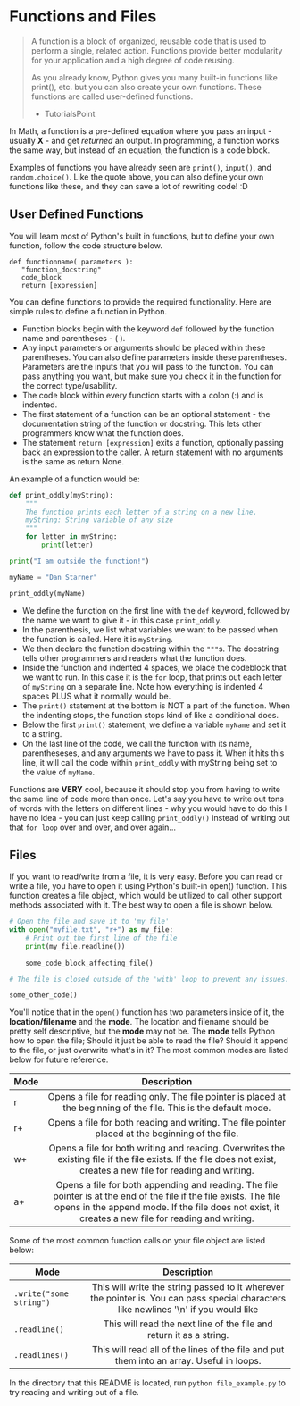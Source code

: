 # Functions and Files 
>A function is a block of organized, reusable code that is used to perform a single, related action. Functions provide 
>better modularity for your application and a high degree of code reusing.
>
>As you already know, Python gives you many built-in functions like print(), etc. but you can also create your own 
>functions. These functions are called user-defined functions.
>- TutorialsPoint

In Math, a function is a pre-defined equation where you pass an input - usually **X** - and get *returned* an output. 
In programming, a function works the same way, but instead of an equation, the function is a code block.

Examples of functions you have already seen are `print()`, `input()`, and `random.choice()`. Like the quote above, you 
can also define your own functions like these, and they can save a lot of rewriting code! :D


## User Defined Functions

You will learn most of Python's built in functions, but to define your own function, follow the code structure below.

```
def functionname( parameters ):
   "function_docstring"
   code_block
   return [expression]
```

You can define functions to provide the required functionality. Here are simple rules to define a function in Python.

  * Function blocks begin with the keyword `def` followed by the function name and parentheses - ( ).
  * Any input parameters or arguments should be placed within these parentheses. You can also define parameters inside 
  these parentheses. Parameters are the inputs that you will pass to the function. You can pass anything you want, but 
  make sure you check it in the function for the correct type/usability.
  * The code block within every function starts with a colon (:) and is indented.
  * The first statement of a function can be an optional statement - the documentation string of the function or 
  docstring. This lets other programmers know what the function does.
  * The statement `return [expression]` exits a function, optionally passing back an expression to the caller. A return 
  statement with no arguments is the same as return None.

An example of a function would be:
```python
def print_oddly(myString):
    """
    The function prints each letter of a string on a new line.
    myString: String variable of any size
    """
    for letter in myString:
        print(letter)

print("I am outside the function!")

myName = "Dan Starner"

print_oddly(myName)
```

* We define the function on the first line with the `def` keyword, followed by the name we want to give it - in this case `print_oddly`.
* In the parenthesis, we list what variables we want to be passed when the function is called. Here it is `myString`.
* We then declare the function docstring within the `"""`s. The docstring tells other programmers and readers what the function does.
* Inside the function and indented 4 spaces, we place the codeblock that we want to run. In this case it is the `for` loop, that prints out each letter of `myString` on a separate line. Note how everything is indented 4 spaces PLUS what it normally would be.
* The `print()` statement at the bottom is NOT a part of the function. When the indenting stops, the function stops kind of like a conditional does.
* Below the first `print()` statement, we define a variable `myName` and set it to a string.
* On the last line of the code, we call the function with its name, parentheseses, and any arguments we have to pass it. When it hits this line, it will call the code within `print_oddly` with myString being set to the value of `myName`.

Functions are **VERY** cool, because it should stop you from having to write the same line of code more than once. Let's 
say you have to write out tons of words with the letters on different lines - why you would have to do this I have no idea - 
you can just keep calling `print_oddly()` instead of writing out that `for loop` over and over, and over again...
 
## Files
If you want to read/write from a file, it is very easy. Before you can read or write a file, you have to open it using 
Python's built-in open() function. This function creates a file object, which would be utilized to call other support 
methods associated with it. The best way to open a file is shown below.

```python
# Open the file and save it to 'my_file'
with open("myfile.txt", "r+") as my_file:
    # Print out the first line of the file
    print(my_file.readline())
    
    some_code_block_affecting_file()

# The file is closed outside of the 'with' loop to prevent any issues.

some_other_code()
```

You'll notice that in the `open()` function has two parameters inside of it, the **location/filename** and the **mode**. 
The location and filename should be pretty self descriptive, but the **mode** may not be. The **mode** tells Python how 
to open the file; Should it just be able to read the file? Should it append to the file, or just overwrite what's in it?
The most common modes are listed below for future reference.

| Mode        | Description          |
| ----------- |:-------------:       |
| r  | Opens a file for reading only. The file pointer is placed at the beginning of the file. This is the default mode. |
| r+ | Opens a file for both reading and writing. The file pointer placed at the beginning of the file. |
| w+ | Opens a file for both writing and reading. Overwrites the existing file if the file exists. If the file does not exist, creates a new file for reading and writing. |
| a+ | Opens a file for both appending and reading. The file pointer is at the end of the file if the file exists. The file opens in the append mode. If the file does not exist, it creates a new file for reading and writing. |

Some of the most common function calls on your file object are listed below:

| Mode                    | Description          |
| ----------------------- |:-------------:       |
| `.write("some string")`   | This will write the string passed to it wherever the pointer is. You can pass special characters like newlines '\n' if you would like |
| `.readline()`           | This will read the next line of the file and return it as a string. |
| `.readlines()`            | This will read all of the lines of the file and put them into an array. Useful in loops. |

In the directory that this README is located, run `python file_example.py` to try reading and writing out of a file.

